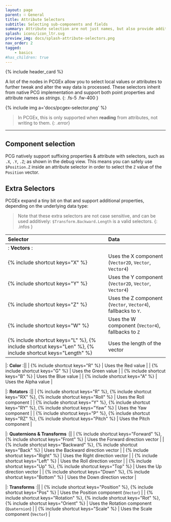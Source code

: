 ```yaml
---
layout: page
parent: ∷ General
title: Attribute Selectors
subtitle: Selecting sub-components and fields
summary: Attribute selection are not just names, but also provide additional way to select more specific data from a given attribute.
splash: icons/icon_ltr.svg
preview_img: docs/splash-attribute-selectors.png
nav_order: 2
tagged:
    - basics
#has_children: true
---
```


{% include header_card %}

A lot of the nodes in PCGEx allow you to select local values or attributes to further tweak and alter the way data is processed. These selectors inherit from native PCG implementation and support both point properties and attribute names as *strings*.
{: .fs-5 .fw-400 } 

{% include img a='docs/pcgex-selector.png' %} 

> In PCGEx, this is only supported when **reading** from attributes, not writing to them.
{: .error}

---
## Component selection

PCG natively support suffixing properties & attribute with selectors, such as `.X`, `.Y`, `.Z`; as shown in the debug view. This means you can safely use `$Position.Z` inside an attribute selector in order to select the `Z` value of the `Position` vector.

## Extra Selectors
PCGEx expand a tiny bit on that and support additional properties, depending on the underlying data type:

> Note that these extra selectors are not case sensitive, and can be used additively: `$Transform.Backward.Length` is a valid selectors.
{: .infos }

| Selector       | Data          |
|:-------------|:------------------|
|: **Vectors** :||
| {% include shortcut keys="X" %}           | Uses the X component (`Vector2D`, `Vector`, `Vector4`) |
| {% include shortcut keys="Y" %}           | Uses the Y component (`Vector2D`, `Vector`, `Vector4`) |
| {% include shortcut keys="Z" %}           | Uses the Z component (`Vector`, `Vector4`), fallbacks to `Y`. |
| {% include shortcut keys="W" %}           | Uses the W component (`Vector4`), fallbacks to `Z` |
| {% include shortcut keys="L" %}, {% include shortcut keys="Len" %}, {% include shortcut keys="Length" %}           | Uses the length of the vector |

|: **Color** :||
| {% include shortcut keys="R" %}           | Uses the Red value |
| {% include shortcut keys="G" %}           | Uses the Green value |
| {% include shortcut keys="B" %}           | Uses the Blue value |
| {% include shortcut keys="A" %}           | Uses the Alpha value |

|: **Rotators** :||
| {% include shortcut keys="R" %}, {% include shortcut keys="RX" %}, {% include shortcut keys="Roll" %}          | Uses the Roll component |
| {% include shortcut keys="Y" %}, {% include shortcut keys="RY" %}, {% include shortcut keys="Yaw" %}          | Uses the Yaw component |
| {% include shortcut keys="P" %}, {% include shortcut keys="RZ" %}, {% include shortcut keys="Pitch" %}           | Uses the Pitch component |

|: **Quaternions & Transforms** :||
| {% include shortcut keys="Forward" %}, {% include shortcut keys="Front" %}           | Uses the Forward direction vector |
| {% include shortcut keys="Backward" %}, {% include shortcut keys="Back" %}           | Uses the Backward direction vector |
| {% include shortcut keys="Right" %}           | Uses the Right direction vector |
| {% include shortcut keys="Left" %}           | Uses the Roll direction vector |
| {% include shortcut keys="Up" %}, {% include shortcut keys="Top" %}           | Uses the Up direction vector |
| {% include shortcut keys="Down" %}, {% include shortcut keys="Bottom" %}           | Uses the Down direction vector |

|: **Transforms** :||
| {% include shortcut keys="Position" %}, {% include shortcut keys="Pos" %}          | Uses the Position component (`Vector`) |
| {% include shortcut keys="Rotation" %}, {% include shortcut keys="Rot" %}, {% include shortcut keys="Orient" %}         | Uses the Rotation component (`Quaternion`) |
| {% include shortcut keys="Scale" %}           | Uses the Scale component (`Vector`) |
